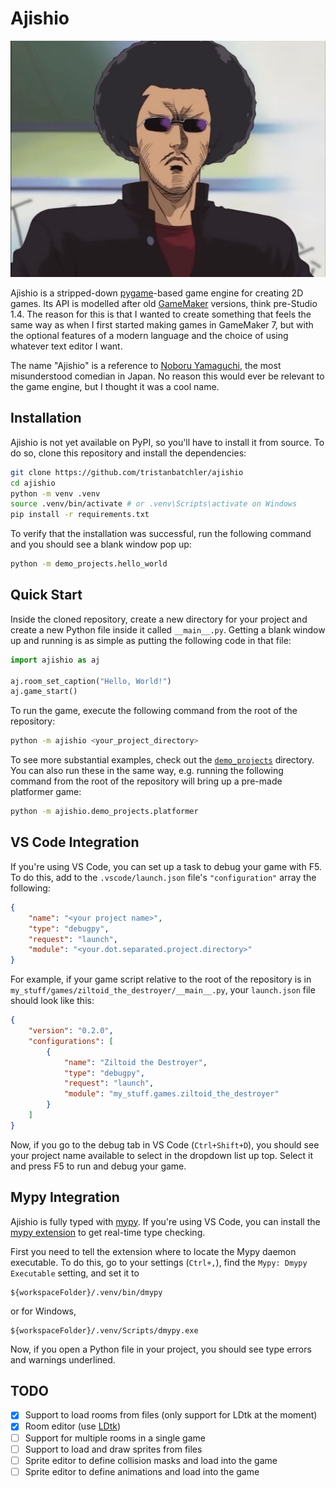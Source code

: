 # Ajishio

![Ajishio Taro](/.github/assets/ajishio_taro.png)

Ajishio is a stripped-down [pygame](https://www.pygame.org)-based game engine for creating 2D games. 
Its API is modelled after old [GameMaker](https://gamemaker.io) versions, think pre-Studio 1.4. The 
reason for this is that I wanted to create something that feels the same way as when I first started 
making games in GameMaker 7, but with the optional features of a modern language and the choice of 
using whatever text editor I want.

The name "Ajishio" is a reference to 
[Noboru Yamaguchi](https://cromartiehigh.fandom.com/wiki/Noboru_Yamaguchi), the most misunderstood 
comedian in Japan. No reason this would ever be relevant to the game engine, but I thought it was a 
cool name.

## Installation

Ajishio is not yet available on PyPI, so you'll have to install it from source. To do so, clone this 
repository and install the dependencies:

```bash
git clone https://github.com/tristanbatchler/ajishio
cd ajishio
python -m venv .venv
source .venv/bin/activate # or .venv\Scripts\activate on Windows
pip install -r requirements.txt
```

To verify that the installation was successful, run the following command and you should see a blank 
window pop up:

```bash
python -m demo_projects.hello_world
```

## Quick Start

Inside the cloned repository, create a new directory for your project and create a new Python file 
inside it called `__main__.py`. Getting a blank window up and running is as simple as putting the 
following code in that file:
```python
import ajishio as aj

aj.room_set_caption("Hello, World!")
aj.game_start()
```

To run the game, execute the following command from the root of the repository:
```bash
python -m ajishio <your_project_directory>
```

To see more substantial examples, check out the [`demo_projects`](/demo_project/) directory. You can 
also run these in the same way, e.g. running the following command from the root of the repository 
will bring up a pre-made platformer game:
```bash
python -m ajishio.demo_projects.platformer
```

## VS Code Integration

If you're using VS Code, you can set up a task to debug your game with F5. To do this, add to the 
`.vscode/launch.json` file's `"configuration"` array the following:
```json
{
    "name": "<your project name>",
    "type": "debugpy",
    "request": "launch",
    "module": "<your.dot.separated.project.directory>"
}
```

For example, if your game script relative to the root of the repository is in 
`my_stuff/games/ziltoid_the_destroyer/__main__.py`, your `launch.json` file should look like this:
```json
{
    "version": "0.2.0",
    "configurations": [
        {
            "name": "Ziltoid the Destroyer",
            "type": "debugpy",
            "request": "launch",
            "module": "my_stuff.games.ziltoid_the_destroyer"
        }
    ]
}
```

Now, if you go to the debug tab in VS Code (`Ctrl+Shift+D`), you should see your project name 
available to select in the dropdown list up top. Select it and press F5 to run and debug your game.

## Mypy Integration

Ajishio is fully typed with [mypy](https://mypy.readthedocs.io). If you're using VS Code, you can 
install the [mypy extension](https://marketplace.visualstudio.com/items?itemName=matangover.mypy) to 
get real-time type checking. 

First you need to tell the extension where to locate the Mypy daemon executable. To do this, go to 
your settings (`Ctrl+,`), find the `Mypy: Dmypy Executable` setting, and set it to 
```
${workspaceFolder}/.venv/bin/dmypy
```
or for Windows,
```
${workspaceFolder}/.venv/Scripts/dmypy.exe
```

Now, if you open a Python file in your project, you should see type errors and warnings underlined.

## TODO

- [x] Support to load rooms from files (only support for LDtk at the moment)
- [x] Room editor (use [LDtk](https://ldtk.io))
- [ ] Support for multiple rooms in a single game
- [ ] Support to load and draw sprites from files
- [ ] Sprite editor to define collision masks and load into the game
- [ ] Sprite editor to define animations and load into the game